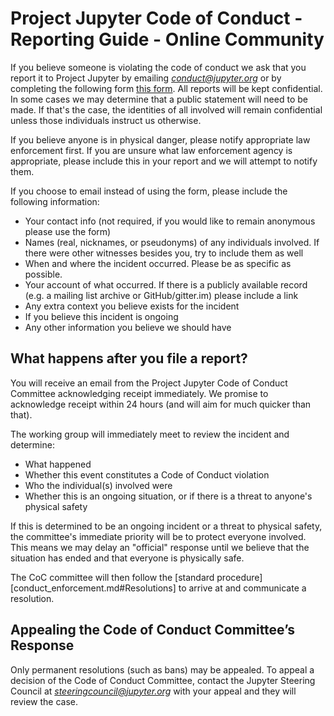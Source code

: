 # Project Jupyter Code of Conduct - Reporting Guide - Online Community

If you believe someone is violating the code of conduct we ask that you report
it to Project Jupyter by emailing
[*conduct@jupyter.org*](mailto:conduct@jupyter.org) or by completing the
following form [this form](https://goo.gl/forms/sJzOIie3zde9M71T2). All reports
will be kept confidential. In some cases we may determine that a public
statement will need to be made. If that's the case, the identities of all
involved will remain confidential unless those individuals instruct us
otherwise.

If you believe anyone is in physical danger, please notify appropriate law
enforcement first. If you are unsure what law enforcement agency is appropriate,
please include this in your report and we will attempt to notify them.

If you choose to email instead of using the form, please include the following
information:

* Your contact info (not required, if you would like to remain anonymous please
  use the form)
* Names (real, nicknames, or pseudonyms) of any individuals involved. If there
  were other witnesses besides you, try to include them as well
* When and where the incident occurred. Please be as specific as possible.
* Your account of what occurred. If there is a publicly available record (e.g. a
  mailing list archive or GitHub/gitter.im) please include a link
* Any extra context you believe exists for the incident
* If you believe this incident is ongoing
* Any other information you believe we should have


## What happens after you file a report?

You will receive an email from the Project Jupyter Code of Conduct Committee
acknowledging receipt immediately. We promise to acknowledge receipt within 24
hours (and will aim for much quicker than that).

The working group will immediately meet to review the incident and determine:
* What happened
* Whether this event constitutes a Code of Conduct violation
* Who the individual(s) involved were
* Whether this is an ongoing situation, or if there is a threat to anyone's
  physical safety

If this is determined to be an ongoing incident or a threat to physical safety,
the committee's immediate priority will be to protect everyone involved. This
means we may delay an "official" response until we believe that the situation
has ended and that everyone is physically safe.

The CoC committee will then follow the
[standard procedure][conduct_enforcement.md#Resolutions] to arrive at and
communicate a resolution.

## Appealing the Code of Conduct Committee’s Response

Only permanent resolutions (such as bans) may be appealed. To appeal a decision
of the Code of Conduct Committee, contact the Jupyter Steering Council at
[*steeringcouncil@jupyter.org*](mailto:steeringcouncil@jupyter.org) with your
appeal and they will review the case.
